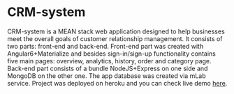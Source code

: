 # CRM-system

CRM-system is a MEAN stack web application designed to help businesses meet the overall goals of customer relationship management. It consists of two parts: front-end and back-end. Front-end part was created with Angular6+Materialize and besides sign-in/sign-up functionality contains five main pages: overview, analytics, history, order and category page. Back-end part consists of a bundle NodeJS+Express on one side and MongoDB on the other one. The app database was created via mLab service. Project was deployed on heroku and you can check live demo [here](https://ancient-bastion-41591.herokuapp.com/).
